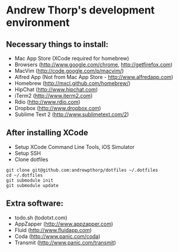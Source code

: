 # Andrew Thorp's development environment

## Necessary things to install:

* Mac App Store (XCode required for homebrew)
* Browsers (http://www.google.com/chrome, http://getfirefox.com)
* MacVim (http://code.google.com/p/macvim/)
* Alfred App (Not from Mac App Store - http://www.alfredapp.com)
* Homebrew (http://mxcl.github.com/homebrew/)
* HipChat (http://www.hipchat.com)
* iTerm2 (http://www.iterm2.com)
* Rdio (http://www.rdio.com)
* Dropbox (http://www.dropbox.com)
* Sublime Text 2 (http://www.sublimetext.com/2)

## After installing XCode

* Setup XCode Command Line Tools, iOS Simulator
* Setup SSH
* Clone dotfiles

```shell
git clone git@github.com:andrewpthorp/dotfiles ~/.dotfiles
cd ~/.dotfiles
git submodule init
git submodule update
```


## Extra software:

* todo.sh (todotxt.com)
* AppZapper (http://www.appzapper.com)
* Fluid (http://www.fluidapp.com)
* Coda (http://www.panic.com/coda)
* Transmit (http://www.panic.com/transmit)
